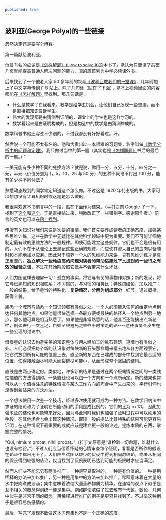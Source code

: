 ```yaml
---
published: true
---
```


## 波利亚(George Pólya)的一些链接

忽然决定还是要写个博客。

第一篇献给波利亚。

他最有名的应该是[《怎样解题》(How to solve it)](https://book.douban.com/subject/30373956/)这本书了。我认为只要读了前面几页就能提高普通人解决问题的能力，真的应该列为中学必读课外书。

后来找到了一个他老人家 50 多年前的视频[《波利亚教我们的一堂课》](https://www.bilibili.com/video/BV1bJ411Y7Ef)，几年前加上了中文字幕传到了 B 站上。除了几句话（贴在了下面），基本上视频里面的内容都能在[《怎样解题》](https://book.douban.com/subject/30373956/)里找到。那几句话是：

- 什么是教学？在我看来，教学是给学生机会，让他们自己发现一些想法，而不是直接把知识告诉学生。
- 伟大的发现都是由猜测到证明的，课堂上的学生也是这样学习的。
- 数学看起来是由证明构成的，但是构造中的数学是由猜测构成的。

数学科普书他还写过不少别的，不过我都没有好好看过。汗。

然后说一个可能不太有名的。他和舍贵出过一本很难的习题集，名字叫做[《数学分析中的问题和定理》](https://book.douban.com/subject/35841640/)。我只做过当中的第一题（其实也是[《怎样解题》](https://book.douban.com/subject/30373956/)书后的最后的一题。）：

一美元能有多少种不同的兑换方法？就是说，你用一分，五分，十分，四分之一元，半元（价值分别为 1，5，10，25 与 50 分）的五种不同硬币付出 100 分，能有多少种不同付法？

熟悉动态规划的同学肯定知道这个怎么做。不过这是 1920 年代出版的书，大家可以想想没有计算机的时候这题是怎么做的。

我很喜欢这本书前言中的一段，贴在下面作为结束。（手打之前 Google 了一下，找到了[这个](https://blog.csdn.net/imperman/article/details/2138749)和[这个](https://www.douban.com/note/652778622/?_i=2210328esG1Ju1)。于是直接贴过来，稍微改正了一些错别字。感谢原作者。）前言的英文也可以在[网上找到](https://link.springer.com/content/pdf/bfm:978-3-642-61983-0/1)。

传授有关知识对我们来说是次要的事情。我们首先要养成读者的正确态度，加强某些思维训练，这些在数学中无疑比在其他科学领域中更为重要。我们不可能详细地制定最有效的思维方法的一般规律。即使可能建立这些规律，它们也不会是很有用的。人们不在于从理论上去熟记这些正确的规律，而应使其渗入自己的血肉以备随时和本能地加以应用。因此对于培养一个人的思维能力来讲，只有思维训练才是真正重要的。**独立解决一些难度高的问题对读者的帮助远超过下文提到的一些行之有效的经验之谈**，不过在开始阶段照它做并不会带来什么坏处。

人们力图这样去理解一切：孤立的事实，将它与有关的事物作对照；新的发现，将它与已熟知的知识相联系；不习惯的，与习惯的相类比；特殊的结论，加以推广；一般的结果，给予适当的特殊化；**复杂情况，分解为组成部分**；细节，通过概括，获得全貌。

熟悉一个城市与熟悉一个知识领域有类似之处。一个人必须能从任何的给定地点到达任何其他地点。如果他能很快选择一条最方便或最快的路径从一个地点到另一地点，那么他可算是相当熟悉了。如果他是非常熟悉的话，他甚至还能搞出点新花样，例如进行一次远足，自始至终避免走某些平时常走的路----这种事情会发生在一些公理的讨论中。

借零星的认识去构造完美的知识整体与用未经加工的乱石建筑一道墙也有类似之处。人们必须把每个新的认识象对每块新的石头那样翻来覆去地从各方面观察它，把它试放到所有可能的位置上去，直至新的东西在已建成的部分中找到它最合适的位置，使得接触面尽可能大而裂缝尽可能小，从而形成整个坚固的结构。

直线是由两点确定的。类似地，许多新的结果是通过在两个极端情况之间的一类线性插值的方法得到的。一条直线也可以由一个方向和一个点所确定。新的结果也常可以从一个值得注意的特殊情况与某人工作方向的巧合中产生出来的。平行引伸也是得到新结果的有效方法。

一个想法使用一次是一个技巧，经过多次使用就可成为一种方法。在数学归纳法中求证的结论和为了证明它所能动用的手段是成比例的。它们的比为 n+1:1。 因此加强求证的结论也可能带来好处，因为与此同时我们也加强了证明过程中可以动用的手段。在其他场合也会出现这种情况，即较一般的提法比其特殊的结果可能更容易证明；在这种情况下最重要的成就应该是建立更一般的论述，提炼本质的东西，掌握完整的情况。

“Qui, nimium probat, nihil probat。”（拉丁文原意是“谁检验一切命题，谁就什么也没有检验。”）不过人们应当带着怀疑的心情审查每个证明，看看是否所作的假设在论证中都已用上了。人们应当试图从较少的假设中得到相同的结论，或者从相同的假设得到较强的结论，仅当找到了反例表明已达到可能的极限时才应当满足。

然而人们决不能忘记有两类推广：一种是容易取得的，一种是有价值的。一种是用稀释的办法来加以推广，另一种是用集中的方法来加以推广。稀释意味着在大量的水中把肉煮成淡汤；集中意味着浓缩大量营养物质为精华。在通常的观点下似乎是互不相关的概念得到统一便是集中。例如群论浓缩了过去散布于代数、数论、几何中似乎是非常不同的概念。用稀释进行推广的例子是更容易找到了，不过举这种例子是很容易伤感情的。

最后，写完了发现不敢做这本习题集也不是一个正确的态度。
